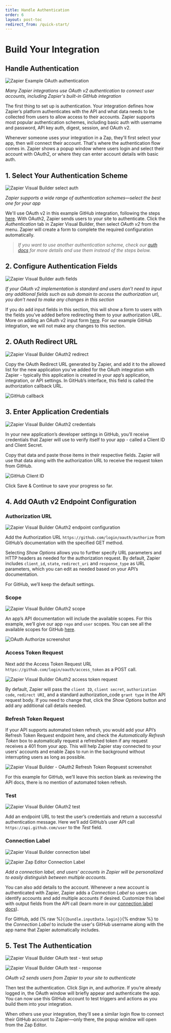 ```yaml
---
title: Handle Authentication
order: 6
layout: post-toc
redirect_from: /quick-start/
---
```


# Build Your Integration

## Handle Authentication

![Zapier Example OAuth authentication](https://cdn.zappy.app/d57f6aee066334937f1b8f7ed7cb956e.gif)

_Many Zapier integrations use OAuth v2 authentication to connect user accounts, including Zapier's built-in GitHub integration_

The first thing to set up is authentication. Your integration defines how Zapier’s platform authenticates with the API and what data needs to be collected from users to allow access to their accounts. Zapier supports most popular authentication schemes, including basic auth with username and password, API key auth, digest, session, and OAuth v2.

Whenever someone uses your integration in a Zap, they'll first select your app, then will connect their account. That's where the authentication flow comes in. Zapier shows a popup window where users login and select their account with OAuth2, or where they can enter account details with basic auth.

## 1. Select Your Authentication Scheme

![Zapier Visual Builder select auth](https://cdn.zappy.app/45b6b7137b699043855bb9bc0a465dbb.png)

_Zapier supports a wide range of authentication schemes—select the best one for your app_

We'll use OAuth v2 in this example GitHub integration, following the steps [here](https://docs.github.com/en/developers/apps/building-oauth-apps/authorizing-oauth-apps). With OAuth2, Zapier sends users to your site to authenticate. Click the _Authentication_ tab in Zapier Visual Builder, then select _OAuth v2_ from the menu. Zapier will create a form to complete the required configuration automatically. 

> _If you want to use another authentication scheme, check our [auth docs](https://platform.zapier.com/docs/auth) for more details and use them instead of the steps below._

## 2. Configure Authentication Fields

![Zapier Visual Builder auth fields](https://cdn.zappy.app/744c733e7f53aa29797f740f64b3759f.png)

_If your OAuth v2 implementation is standard and users don’t need to input any additional fields such as sub domain to access the authorization url, you don’t need to make any changes in this section_

If you do add input fields in this section, this will show a form to users with the fields you’ve added before redirecting them to your authorization URL. More on adding an OAuth v2 input form [here](https://platform.zapier.com/docs/oauth#add-an-oauth-input-form-optional). For our example GitHub integration, we will not make any changes to this section. 

## 2. OAuth Redirect URL

![Zapier Visual Builder OAuth2 redirect](https://cdn.zappy.app/d0d056c3f74e3a9f4389550ebf913aee.png)

Copy the OAuth Redirect URL generated by Zapier, and add it to the allowed list for the new application you’ve added for the OAuth integration with Zapier - typically this application is created in your app’s application, integration, or API settings. In GitHub’s interface, this field is called the authorization callback URL.

![GitHub callback](https://cdn.zappy.app/da0ba8d455d48bf784033ec885945a15.png)

## 3. Enter Application Credentials

![Zapier Visual Builder OAuth2 credentials](https://cdn.zappy.app/a2e034521d1a78dbccb62ce43774567f.png)

In your new application’s developer settings in GitHub, you’ll receive credentials that Zapier will use to verify itself to your app - called a Client ID and Client Secret.

Copy that data and paste those items in their respective fields. Zapier will use that data along with the authorization URL to receive the request token from GitHub.

![GitHub Client ID](https://cdn.zappy.app/69380b9f4dd69169b2fd15ad0c7ebaee.png)

Click Save & Continue to save your progress so far.

## 4. Add OAuth v2 Endpoint Configuration

### Authorization URL

![Zapier Visual Builder OAuth2 endpoint configuration](https://cdn.zappy.app/4c1a0fe3d1b0037b18c33eb3c8d18eb6.png)

Add the Authorization URL `https://github.com/login/oauth/authorize` from GitHub’s documentation with the specified GET method. 

Selecting _Show Options_ allows you to further specify URL parameters and HTTP headers as needed for the authorization request. By default, Zapier includes `client_id`, `state`, `redirect_uri` and `response_type` as URL parameters, which you can edit as needed based on your API’s documentation. 

For GitHub, we’ll keep the default settings. 

### Scope

![Zapier Visual Builder OAuth2 scope](https://cdn.zappy.app/1d4b9df91ff86b491f4c2caba7ed08f5.png) 

An app’s API documentation will include the available scopes. For this example, we’ll give our app `repo` and `user` scopes. You can see all the available scopes for GitHub [here](https://docs.github.com/en/developers/apps/building-oauth-apps/scopes-for-oauth-apps).

![OAuth Authorize screenshot](https://cdn.zappy.app/9bc2db9a069c757c58d76a54f626bc70.png) 

### Access Token Request

Next add the Access Token Request URL `https://github.com/login/oauth/access_token` as a POST call.

![Zapier Visual Builder OAuth2 access token request](https://cdn.zappy.app/09b11ca6181974cc853a1a165e77bad4.png)

By default, Zapier will pass the `client ID`, `client secret`, `authorization code`, `redirect URI`, and a standard authorization_code `grant type` in the API request body. If you need to change that, click the _Show Options_ button and add any additional call details needed.

### Refresh Token Request

If your API supports automated token refresh, you would add your API’s Refresh Token Request endpoint here, and check the _Automatically Refresh Token_ box to automatically request a refreshed token if any request receives a 401 from your app. This will help Zapier stay connected to your users’ accounts and enable Zaps to run in the background without interrupting users as long as possible.

![Zapier Visual Builder - OAuth2 Refresh Token Reqeuest screenshot](https://cdn.zappy.app/d5bb489b705fe843cbff7ffbceaffb81.png)

For this example for GitHub, we’ll leave this section blank as reviewing the API docs, there is no mention of automated token refresh. 

### Test

![Zapier Visual Builder OAuth2 test](https://cdn.zappy.app/97c33202b241291190f5dbd24507b763.png)

Add an endpoint URL to test the user’s credentials and return a successful authentication message. Here we’ll add GitHub’s user API call `https://api.github.com/user` to the _Test_ field.

### Connection Label

![Zapier Visual Builder connection label](https://cdn.zappy.app/9f05a27e149b68cf903ca77b4fa73504.png)

![Zapier Zap Editor Connection Label](https://cdn.zappy.app/f4566d4283f9d434b58165b03ed5b1f0.png)

_Add a connection label, and users' accounts in Zapier will be personalized to easily distinguish between multiple accounts._

You can also add details to the account. Whenever a new account is authenticated with Zapier, Zapier adds a _Connection Label_ so users can identify accounts and add multiple accounts if desired. Customize this label with output fields from the API call (learn more in our [connection label docs](https://platform.zapier.com/docs/auth#how-to-add-a-connection-label-to-authenticated-accounts)).

For GitHub, add {% raw %}`{{bundle.inputData.login}}`{% endraw %} to the _Connection Label_ to include the user's GitHub username along with the app name that Zapier automatically includes.


## 5. Test The Authentication

![Zapier Visual Builder OAuth test - test setup](https://cdn.zappy.app/5240afbf8ce727b7a114d9e43e2745d7.png)

![Zapier Visual Builder OAuth test - response](https://cdn.zappy.app/17b8570bfbff9cf7a037a2865a8b9e8d.png)

_OAuth v2 sends users from Zapier to your site to authenticate_

Then test the authentication. Click _Sign in_, and authorize. If you’re already logged in, the OAuth window will briefly appear and authenticate the app. You can now use this GitHub account to test triggers and actions as you build them into your integration. 

When others use your integration, they'll see a similar login flow to connect their GitHub account to Zapier—only there, the popup window will open from the Zap Editor.
